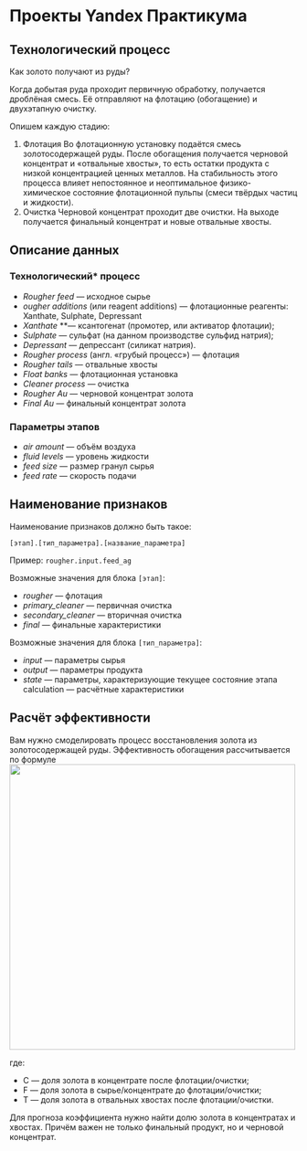 # Проекты Yandex Практикума

## Технологический процесс

Как золото получают из руды? 

Когда добытая руда проходит первичную обработку, получается дроблёная смесь. Её отправляют на флотацию (обогащение) и двухэтапную очистку.

Опишем каждую стадию: 
1. Флотация
Во флотационную установку подаётся смесь золотосодержащей руды. После обогащения получается черновой концентрат и «отвальные хвосты», то есть остатки продукта с низкой концентрацией ценных металлов.
На стабильность этого процесса влияет непостоянное и неоптимальное физико-химическое состояние флотационной пульпы (смеси твёрдых частиц и жидкости).
2. Очистка 
Черновой концентрат проходит две очистки. На выходе получается финальный концентрат и новые отвальные хвосты.

## Описание данных
### Технологический* процесс
- *Rougher feed* — исходное сырье
- *ougher additions* (или reagent additions) — флотационные реагенты: Xanthate, Sulphate, Depressant
- *Xanthate* **— ксантогенат (промотер, или активатор флотации);
- *Sulphate* — сульфат (на данном производстве сульфид натрия);
- *Depressant* — депрессант (силикат натрия).
- *Rougher process* (англ. «грубый процесс») — флотация
- *Rougher tails* — отвальные хвосты
- *Float banks* — флотационная установка
- *Cleaner process* — очистка
- *Rougher Au* — черновой концентрат золота
- *Final Au* — финальный концентрат золота

### Параметры этапов
- *air amount* — объём воздуха
- *fluid levels* — уровень жидкости
- *feed size* — размер гранул сырья
- *feed rate* — скорость подачи

## Наименование признаков
Наименование признаков должно быть такое:

`[этап].[тип_параметра].[название_параметра]`

Пример: `rougher.input.feed_ag`

Возможные значения для блока `[этап]`:
- *rougher* — флотация
- *primary_cleaner* — первичная очистка
- *secondary_cleaner* — вторичная очистка
- *final* — финальные характеристики

Возможные значения для блока `[тип_параметра]`:
- *input* — параметры сырья
- *output* — параметры продукта
- *state* — параметры, характеризующие текущее состояние этапа
calculation — расчётные характеристики

## Расчёт эффективности
Вам нужно смоделировать процесс восстановления золота из золотосодержащей руды. 
Эффективность обогащения рассчитывается по формуле
<img src=https://pictures.s3.yandex.net/resources/Recovery_1576238822.jpg higth=500 width=500>

где:
- C — доля золота в концентрате после флотации/очистки;
- F — доля золота в сырье/концентрате до флотации/очистки;
- T — доля золота в отвальных хвостах после флотации/очистки.

Для прогноза коэффициента нужно найти долю золота в концентратах и хвостах. Причём важен не только финальный продукт, но и черновой концентрат.
